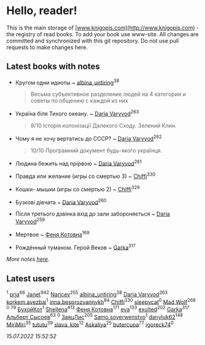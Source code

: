 # Hello, reader!
This is the main storage of [www.knigopis.com](http://www.knigopis.com) - the registry of read books.
To add your book use www-site. All changes are committed and synchronized with this git repository.
Do not use pull requests to make changes here.


## Latest books with notes
* Кругом одни идиоты ~ [albina_untiring](users/257/2579695-vkontakte)<sup>38</sup>
    > Весьма субъективное разделение людей на 4 категории и советы по общению с каждой из них

* Україна біля Тихого океану. ~ [Daria Varyvod](users/829/829893410524253-facebook)<sup>263</sup>
    > 8/10 Історія колонізації Далекого Сходу. Зелений Клин.

* Чому я не хочу вертатись до СССР? ~ [Daria Varyvod](users/829/829893410524253-facebook)<sup>262</sup>
    > 10/10 Програмний документ будь-якого українця.

* Людина бежить над прірвою ~ [Daria Varyvod](users/829/829893410524253-facebook)<sup>261</sup>

* Правда или желание (игры со смертью 3) ~ [Chiffi](users/105/105831994080785626680-google)<sup>330</sup>

* Кошки- мышки (игры со смертью 2) ~ [Chiffi](users/105/105831994080785626680-google)<sup>329</sup>

* Бузкові дівчата ~ [Daria Varyvod](users/829/829893410524253-facebook)<sup>260</sup>

* Після третього дзвінка вхід до зали забороняється ~ [Daria Varyvod](users/829/829893410524253-facebook)<sup>259</sup>

* Мертвое ~ [Феня Котовна](users/109/109746193906459706720-google)<sup>169</sup>

* Рождённый туманом. Герой Веков ~ [Garka](users/115/115753719718250012620-google)<sup>317</sup>


_More notes [here](latest_books_with_notes.md)._


## Latest users
[](users/113/113470696951401306980-google)<sup>1</sup> 
[pria](users/128/128917939-vkontakte)<sup>66</sup> 
[Janet](users/108/108113656204404967440-google)<sup>942</sup> 
[Naricev](users/107/107090515204537133928-google)<sup>255</sup> 
[albina_untiring](users/257/2579695-vkontakte)<sup>38</sup> 
[Daria Varyvod](users/829/829893410524253-facebook)<sup>263</sup> 
[korkem.avezbai](users/535/535554968-vkontakte)<sup>1</sup> 
[inna.besprozvannykh](users/733/73323849-yandex)<sup>84</sup> 
[Chiffi](users/105/105831994080785626680-google)<sup>330</sup> 
[sleepycat](users/115/115923670668956243469-google)<sup>0</sup> 
[Mad Wolf](users/947/94738840-vkontakte)<sup>268</sup> 
[](users/111/111801556640666266346-google)<sup>0</sup> 
[](users/153/1537586159620888-facebook)<sup>79</sup> 
[БухойКот](users/110/110048943341360971998-google)<sup>1</sup> 
[Shellena](users/134/13413591548892934957-mailru)<sup>413</sup> 
[Феня Котовна](users/109/109746193906459706720-google)<sup>171</sup> 
[eva](users/111/111656270551033014778-google)<sup>133</sup> 
[exulted](users/100/100599204551896265722-google)<sup>202</sup> 
[Garka](users/115/115753719718250012620-google)<sup>317</sup> 
[Альберт Сысоев](users/474/47446642-vkontakte)<sup>63</sup> 
[](users/108/108232389081536340744-google)<sup>0</sup> 
[ЗаяцЛис](users/112/112388384595246311466-google)<sup>205</sup> 
[Samo.soverwenstvo](users/794/79473926-yandex)<sup>1</sup> 
[danyluk62](users/374/374149854-vkontakte)<sup>148</sup> 
[MiriMiri](users/106/106107989792957993574-google)<sup>35</sup> 
[tututu](users/135/135685382-vkontakte)<sup>39</sup> 
[slava_kite](users/134/134671934-vkontakte)<sup>12</sup> 
[Askaliya](users/326/326783541-vkontakte)<sup>25</sup> 
[butercupa](users/193/193697993-vkontakte)<sup>77</sup> 
[igoreck74](users/196/19636499-vkontakte)<sup>0</sup> 


_15.07.2022 15:52:52_
